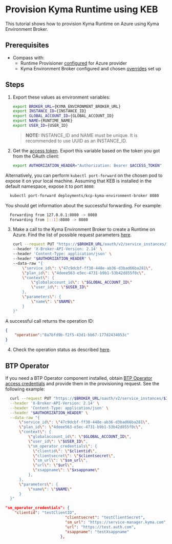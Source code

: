 # Provision Kyma Runtime using KEB

This tutorial shows how to provision Kyma Runtime on Azure using Kyma Environment Broker.

## Prerequisites

- Compass with:
  * Runtime Provisioner [configured](../provisioner/08-02-provisioning-gardener.md) for Azure provider
  * Kyma Environment Broker configured and chosen [overrides](https://kyma-project.io/docs/kyma/latest/04-operation-guides/operations/03-change-kyma-config-values/) set up

## Steps

1. Export these values as environment variables:

   ```bash
   export BROKER_URL={KYMA_ENVIRONMENT_BROKER_URL}
   export INSTANCE_ID={INSTANCE_ID}
   export GLOBAL_ACCOUNT_ID={GLOBAL_ACCOUNT_ID}
   export NAME={RUNTIME_NAME}
   export USER_ID={USER_ID}
   ```

   > **NOTE:** INSTANCE_ID and NAME must be unique. It is recommended to use UUID as an INSTANCE_ID.

2. Get the [access token](03-05-authorization.md#get-the-access-token). Export this variable based on the token you got from the OAuth client:

   ```bash
   export AUTHORIZATION_HEADER="Authorization: Bearer $ACCESS_TOKEN"
   ```
Alternatively, you can perform `kubectl port-forward` on the chosen pod to expose it on your local machine. Assuming that KEB is installed in the default namespace, expose it to port `8080`:
```bash
  kubectl port-forward deployments/kcp-kyma-environment-broker 8080
```
You should get information about the successful forwarding. For example:  
```bash
  Forwarding from 127.0.0.1:8080 -> 8080
  Forwarding from [::1]:8080 -> 8080
```  

3. Make a call to the Kyma Environment Broker to create a Runtime on Azure. Find the list of possible request parameters [here](03-01-service-description.md).

   ```bash
   curl --request PUT "https://$BROKER_URL/oauth/v2/service_instances/$INSTANCE_ID?accepts_incomplete=true" \
   --header 'X-Broker-API-Version: 2.14' \
   --header 'Content-Type: application/json' \
   --header "$AUTHORIZATION_HEADER" \
   --data-raw "{
       \"service_id\": \"47c9dcbf-ff30-448e-ab36-d3bad66ba281\",
       \"plan_id\": \"4deee563-e5ec-4731-b9b1-53b42d855f0c\",
       \"context\": {
           \"globalaccount_id\": \"$GLOBAL_ACCOUNT_ID\"
           \"user_id\": \"$USER_ID\"
       },
       \"parameters\": {
           \"name\": \"$NAME\"
       }
   }"
   ```

A successful call returns the operation ID:

   ```json
   {
       "operation":"8a7bfd9b-f2f5-43d1-bb67-177d2434053c"
   }
   ```

4. Check the operation status as described [here](08-03-operation-status.md).

## BTP Operator

If you need a BTP Operator component installed, obtain [BTP Operator access credentials](https://github.com/SAP/sap-btp-service-operator/blob/v0.2.5/README.md#setup) and provide them in the provisioning request. See the following example:
 ```bash
   curl --request PUT "https://$BROKER_URL/oauth/v2/service_instances/$INSTANCE_ID?accepts_incomplete=true" \
   --header 'X-Broker-API-Version: 2.14' \
   --header 'Content-Type: application/json' \
   --header "$AUTHORIZATION_HEADER" \
   --data-raw "{
       \"service_id\": \"47c9dcbf-ff30-448e-ab36-d3bad66ba281\",
       \"plan_id\": \"4deee563-e5ec-4731-b9b1-53b42d855f0c\",
       \"context\": {
           \"globalaccount_id\": \"$GLOBAL_ACCOUNT_ID\",
           \"user_id\": \"$USER_ID\",
           \"sm_operator_credentials\": {
             \"clientid\": \"$clientid\",
             \"clientsecret\": \"$clientsecret\",
             \"sm_url\": \"$sm_url\",
             \"url\": \"$url\",
             \"xsappname\": \"$xsappname\"
		   },
       },
       \"parameters\": {
           \"name\": \"$NAME\"
       }
   }"
   ```

```json
"sm_operator_credentials": {
    "clientid": "testClientID",
						  "clientsecret": "testClientSecret",
						  "sm_url": "https://service-manager.kyma.com",
						  "url": "https://test.auth.com",
						  "xsappname": "testXsappname"
						},
```